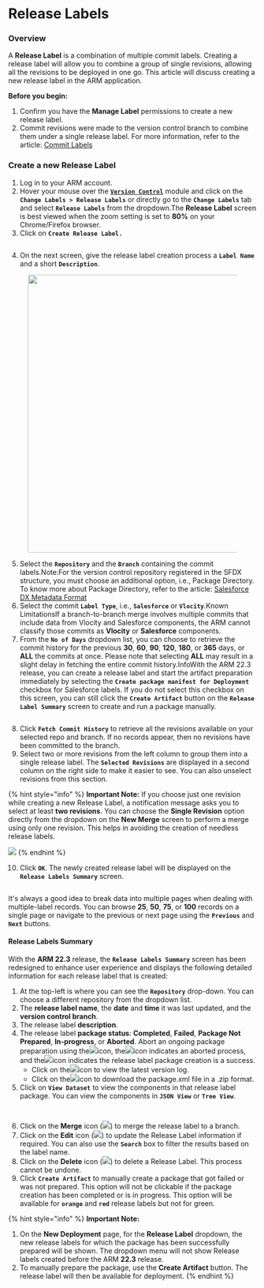 # Release Labels

### Overview <a href="#overview" id="overview"></a>

A **Release Label** is a combination of multiple commit labels. Creating a release label will allow you to combine a group of single revisions, allowing all the revisions to be deployed in one go. This article will discuss creating a new release label in the ARM application.

**Before you begin:**

1. Confirm you have the **Manage Label** permissions to create a new release label.&#x20;
2. Commit revisions were made to the version control branch to combine them under a single release label. For more information, refer to the article: [Commit Labels](commit-labels.md)

### Create a new Release Label <a href="#create-a-new-release-label" id="create-a-new-release-label"></a>

1. Log in to your ARM account.
2. Hover your mouse over the [**`Version Control`**](https://www.autorabit.com/blog/do-i-really-need-salesforce-version-control/) module and click on the **`Change Labels > Release Labels`** or directly go to the **`Change Labels`** tab and select **`Release Labels`** from the dropdown.The **Release Label** screen is best viewed when the zoom setting is set to **80%** on your Chrome/Firefox browser.
3. Click on **`Create Release Label.`**

<figure><img src="../../../../../.gitbook/assets/image (11) (1) (1) (1) (1) (1) (1) (1) (1).png" alt=""><figcaption></figcaption></figure>

4. On the next screen, give the release label creation process a **`Label Name`** and a short **`Description`**.

<figure><img src="../../../../../.gitbook/assets/image (12) (1) (1) (1) (1) (1) (1) (1) (1).png" alt="" width="563"><figcaption></figcaption></figure>

5. Select the **`Repository`** and the **`Branch`** containing the commit labels.Note:For the version control repository registered in the SFDX structure, you must choose an additional option, i.e., Package Directory. To know more about Package Directory, refer to the article: [Salesforce DX Metadata Format](../../../salesforce-dx-metadata-format.md)
6. Select the commit **`Label Type`**, i.e., **`Salesforce`** or **`Vlocity`**.Known LimitationsIf a branch-to-branch merge involves multiple commits that include data from Vlocity and Salesforce components, the ARM cannot classify those commits as **Vlocity** or **Salesforce** components.
7. From the **`No of Days`** dropdown list, you can choose to retrieve the commit history for the previous **30**, **60**, **90**, **120**, **180**, or **365** days, or **ALL** the commits at once. Please note that selecting **ALL** may result in a slight delay in fetching the entire commit history.InfoWith the ARM 22.3 release, you can create a release label and start the artifact preparation immediately by selecting the **`Create package manifest for Deployment`** checkbox for Salesforce labels. If you do not select this checkbox on this screen, you can still click the **`Create Artifact`** button on the **`Release Label Summary`** screen to create and run a package manually.

<figure><img src="../../../../../.gitbook/assets/image (13) (1) (1) (1) (1) (1) (1) (1) (1).png" alt=""><figcaption></figcaption></figure>

8. Click **`Fetch Commit History`** to retrieve all the revisions available on your selected repo and branch. If no records appear, then no revisions have been committed to the branch.
9. Select two or more revisions from the left column to group them into a single release label. The **`Selected Revisions`** are displayed in a second column on the right side to make it easier to see. You can also unselect revisions from this section.

{% hint style="info" %}
**Important Note:** If you choose just one revision while creating a new Release Label, a notification message asks you to select at least **two revisions**. You can choose the **Single Revision** option directly from the dropdown on the **New Merge** screen to perform a merge using only one revision. This helps in avoiding the creation of needless release labels.

![](<../../../../../.gitbook/assets/image (14) (1) (1) (1) (1) (1) (1) (1).png>)
{% endhint %}

10. Click **`OK`**. The newly created release label will be displayed on the **`Release Labels Summary`** screen.

<figure><img src="../../../../../.gitbook/assets/image (15) (1) (1) (1) (1) (1) (1) (1).png" alt=""><figcaption></figcaption></figure>

It's always a good idea to break data into multiple pages when dealing with multiple-label records. You can browse **25**, **50**, **75**, or **100** records on a single page or navigate to the previous or next page using the **`Previous`** and **`Next`** buttons.

#### Release Labels Summary

With the **ARM 22.3** release, the **`Release Labels Summary`** screen has been redesigned to enhance user experience and displays the following detailed information for each release label that is created:

1. At the top-left is where you can see the **`Repository`** drop-down. You can choose a different repository from the dropdown list.
2. The **release label name**, the **date** and **time** it was last updated, and the **version control branch**.
3. The release label **description**.
4. The release label **package status**: **Completed**, **Failed**, **Package Not Prepared**, **In-progress**, or **Aborted**. Abort an ongoing package preparation using the![](<../../../../../.gitbook/assets/image (16) (1) (1) (1) (1) (1) (1) (1).png>)icon, the![](<../../../../../.gitbook/assets/image (17) (1) (1) (1) (1) (1) (1) (1).png>)icon indicates an aborted process, and the![](<../../../../../.gitbook/assets/image (18) (1) (1) (1) (1) (1) (1) (1).png>)icon indicates the release label package creation is a success.
   * Click on the![](<../../../../../.gitbook/assets/image (19) (1) (1) (1) (1) (1) (1) (1).png>)icon to view the latest version log.
   * Click on the![](<../../../../../.gitbook/assets/image (20) (1) (1) (1) (1) (1) (1) (1).png>)icon to download the package.xml file in a .zip format.
5. Click on **`View Dataset`** to view the components in that release label package. You can view the components in **`JSON View`** or **`Tree View`**.

<figure><img src="../../../../../.gitbook/assets/image (21) (1) (1) (1) (1) (1) (1) (1).png" alt=""><figcaption></figcaption></figure>

<figure><img src="../../../../../.gitbook/assets/image (22) (1) (1) (1) (1) (1) (1) (1).png" alt=""><figcaption></figcaption></figure>

6. Click on the **Merge** icon (![](https://cdn.document360.io/8711f4e7-c040-4616-aac9-d947f87e4619/Images/Documentation/image-1669113759125.png)) to merge the release label to a branch.
7. Click on the **Edit** icon (![](https://cdn.document360.io/8711f4e7-c040-4616-aac9-d947f87e4619/Images/Documentation/image-1669114041351.png)) to update the Release Label information if required. You can also use the **`Search`** box to filter the results based on the label name.
8. Click on the **Delete** icon (![](https://cdn.document360.io/8711f4e7-c040-4616-aac9-d947f87e4619/Images/Documentation/image-1669114143063.png)) to delete a Release Label. This process cannot be undone.
9. Click **`Create Artifact`** to manually create a package that got failed or was not prepared. This option will not be clickable if the package creation has been completed or is in progress. This option will be available for **`orange`** and **`red`** release labels but not for green.

{% hint style="info" %}
**Important Note:**

1. On the **New Deployment** page, for the **Release Label** dropdown, the new release labels for which the package has been successfully prepared will be shown. The dropdown menu will not show Release labels created before the ARM **22.3** release.&#x20;
2. To manually prepare the package, use the **Create Artifact** button. The release label will then be available for deployment.
{% endhint %}
